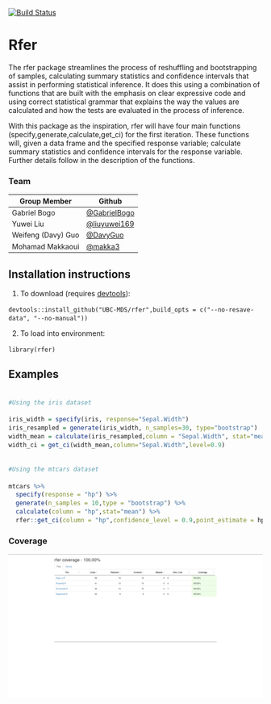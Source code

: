 [![Build Status](https://travis-ci.org/UBC-MDS/rfer.svg?branch=master)](https://travis-ci.org/UBC-MDS/rfer)

# Rfer

The rfer package streamlines the process of reshuffling and bootstrapping of samples, calculating summary statistics and confidence intervals that assist in performing statistical inference. It does this using a combination of functions that are built with the emphasis on clear expressive code and using correct statistical grammar that explains the way the values are calculated and how the tests are evaluated in the process of inference.

With this package as the inspiration, rfer will have four main functions (specify,generate,calculate,get_ci) for the first iteration. These functions will, given a data frame and the specified response variable; calculate summary statistics and confidence intervals for the response variable. Further details follow in the description of the functions.

### Team

|Group Member |Github |
|-|-|
|Gabriel Bogo|[@GabrielBogo](https://github.com/GabrielBogo)|
|Yuwei Liu |[@liuyuwei169](https://github.com/liuyuwei169)|
|Weifeng (Davy) Guo |[@DavyGuo](https://github.com/DavyGuo)|
|Mohamad Makkaoui |[@makka3](https://github.com/makka3)|

## Installation instructions

1. To download (requires [devtools](https://cran.r-project.org/web/packages/devtools/index.html)):

`devtools::install_github("UBC-MDS/rfer",build_opts = c("--no-resave-data", "--no-manual"))`

2. To load into environment:

`library(rfer)`

## Examples

``` r

#Using the iris dataset

iris_width = specify(iris, response="Sepal.Width")
iris_resampled = generate(iris_width, n_samples=30, type="bootstrap")
width_mean = calculate(iris_resampled,column = "Sepal.Width", stat="mean")
width_ci = get_ci(width_mean,column="Sepal.Width",level=0.9)
```

``` r

#Using the mtcars dataset

mtcars %>%
  specify(response = "hp") %>%
  generate(n_samples = 10,type = "bootstrap") %>%
  calculate(column = "hp",stat="mean") %>%
  rfer::get_ci(column = "hp",confidence_level = 0.9,point_estimate = hp_point_estimate,type="percentile")
```

### Coverage
![coverage.png](coverage.png)
